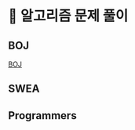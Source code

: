 # :scroll: 알고리즘 문제 풀이
## BOJ
[BOJ](https://www.acmicpc.net/user/littlesam95)

## SWEA

## Programmers
